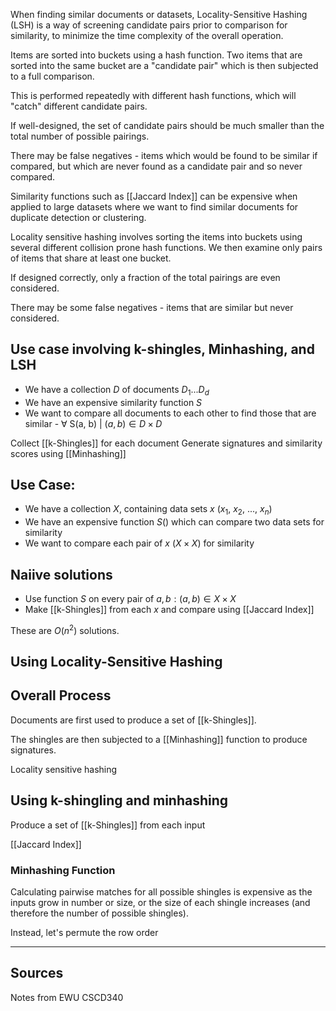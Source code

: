  


When finding similar documents or datasets, Locality-Sensitive Hashing (LSH) is a way of screening candidate pairs prior to comparison for similarity, to minimize the time complexity of the overall operation.

Items are sorted into buckets using a hash function. Two items that are sorted into the same bucket are a "candidate pair" which is then subjected to a full comparison.

This is performed repeatedly with different hash functions, which will "catch" different candidate pairs. 

If well-designed, the set of candidate pairs should be much smaller than the total number of possible pairings. 

There may be false negatives - items which would be found to be similar if compared, but which are never found as a candidate pair and so never compared.

Similarity functions such as [[Jaccard Index]] can be expensive when applied to large datasets where we want to find similar documents for duplicate detection or clustering.

Locality sensitive hashing involves sorting  the items into buckets using several different collision prone hash functions. We then examine only pairs of items that share at least one bucket.

If designed correctly, only a fraction of the total pairings are even considered. 

There may be some false negatives - items that are similar but never considered.

## Use case involving k-shingles, Minhashing, and LSH

- We have a collection $D$ of documents $D_1...D_d$
- We have an expensive similarity function $S$
- We want to compare all documents to each other to find those that are similar - $\forall$ S(a, b) | $(a, b) \in D \times D$

Collect [[k-Shingles]] for each document
Generate signatures and similarity scores using [[Minhashing]]

## Use Case:
- We have a collection $X$, containing data sets $x$ ($x_1$, $x_2$, ..., $x_n$)
- We have an expensive function $S()$ which can compare two data sets for similarity
- We want to compare each pair of $x$ ($X \times X$) for similarity

## Naiive solutions
- Use function $S$ on every pair of $a, b: (a, b) \in X \times X$
- Make [[k-Shingles]] from each $x$ and compare using [[Jaccard Index]]

These are $O(n^2)$ solutions.

## Using Locality-Sensitive Hashing




## Overall Process
Documents are first used to produce a set of [[k-Shingles]].

The shingles are then subjected to a [[Minhashing]] function to produce signatures.

Locality sensitive hashing 


## Using k-shingling and minhashing
Produce a set of [[k-Shingles]] from each input

[[Jaccard Index]]

### Minhashing Function
Calculating pairwise matches for all possible shingles is expensive as the inputs grow in number or size, or the size of each shingle increases (and therefore the number of possible shingles).

Instead, let's permute the row order 



----
## Sources
Notes from EWU CSCD340

